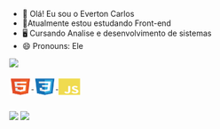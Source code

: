 - 👋 Olá! Eu sou o Everton Carlos
- 🌱Atualmente estou estudando Front-end
- 🖥️ Cursando Analise e desenvolvimento de sistemas
- 😄 Pronouns: Ele

<div>
  <a href="https://github.com/EvertonCarloss"
    <img height="180em" src="https://github-readme-stats.vercel.app/api?username=EvertonCarlos&show_icons=true&themedracule&include_all_commits=true&count_private=true"/>
     <img height="180em" src="https://github-readme-stats.vercel.app/api?username=EvertonCarlos&theme=onedark&show_icons=true"/>
    
</div>
<div style="display: inline_block"><br>
  <img align="center" alt="Everton-HTML" height="30" width="40" src="https://raw.githubusercontent.com/devicons/devicon/master/icons/html5/html5-original.svg">
  <img align="center" alt="Everton-CSS" height="30" width="40" src="https://raw.githubusercontent.com/devicons/devicon/master/icons/css3/css3-original.svg">
  <img align="center" alt="Everton-Js" height="30" width="40" src="https://raw.githubusercontent.com/devicons/devicon/master/icons/javascript/javascript-plain.svg">  
</div>
 
 ##
<div> 
  <a href = "https://outlook.live.com/mail/0/"><img src="https://img.shields.io/badge/-Gmail-%23333?style=for-the-badge&logo=gmail&logoColor=white" target="_blank"></a>
  <a href="https://www.linkedin.com/in/everton-carlos-698524265/" target="_blank"><img src="https://img.shields.io/badge/-LinkedIn-%230077B5?style=for-the-badge&logo=linkedin&logoColor=white" target="_blank"></a> 
  
</div>
